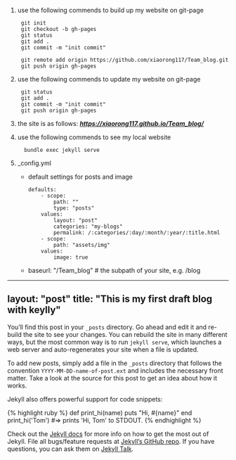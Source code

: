 ﻿1. use the following commends to build up my website on git-page
    
        git init
        git checkout -b gh-pages
        git status
        git add .
        git commit -m "init commit"

        git remote add origin https://github.com/xiaorong117/Team_blog.git
        git push origin gh-pages

2. use the following commends to update my website on git-page

        git status
        git add .
        git commit -m "init commit"
        git push origin gh-pages

3. the site is as follows:
***https://xiaorong117.github.io/Team_blog/***

1. use the following commends to see my local website
    
         bundle exec jekyll serve

2.  _config.yml
    - default settings for posts and image
  
        ```
        defaults:
            - scope:
                path: ""
                type: "posts"
            values: 
                layout: "post"
                categories: "my-blogs"
                permalink: /:categories/:day/:month/:year/:title.html
            - scope:
                path: "assets/img"
            values:
                image: true
        ```
    - baseurl: "/Team_blog" # the subpath of your site, e.g. /blog


    
         


---
layout: "post"
title:  "This is my first draft blog with keylly"
---
You’ll find this post in your `_posts` directory. Go ahead and edit it and re-build the site to see your changes. You can rebuild the site in many different ways, but the most common way is to run `jekyll serve`, which launches a web server and auto-regenerates your site when a file is updated.

To add new posts, simply add a file in the `_posts` directory that follows the convention `YYYY-MM-DD-name-of-post.ext` and includes the necessary front matter. Take a look at the source for this post to get an idea about how it works.

Jekyll also offers powerful support for code snippets:

{% highlight ruby %}
def print_hi(name)
  puts "Hi, #{name}"
end
print_hi('Tom')
#=> prints 'Hi, Tom' to STDOUT.
{% endhighlight %}

Check out the [Jekyll docs][jekyll-docs] for more info on how to get the most out of Jekyll. File all bugs/feature requests at [Jekyll’s GitHub repo][jekyll-gh]. If you have questions, you can ask them on [Jekyll Talk][jekyll-talk].

[jekyll-docs]: https://jekyllrb.com/docs/home
[jekyll-gh]:   https://github.com/jekyll/jekyll
[jekyll-talk]: https://talk.jekyllrb.com/